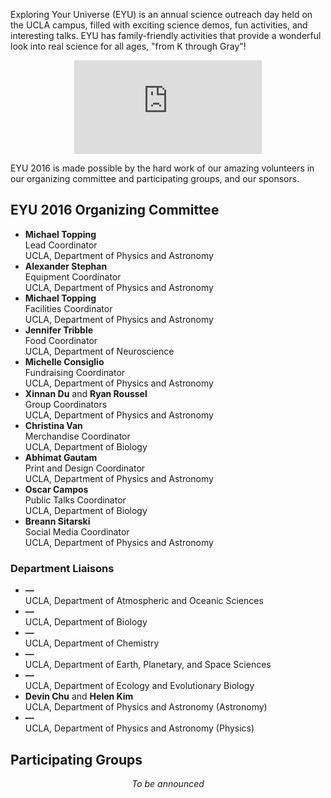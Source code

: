 Exploring Your Universe (EYU) is an annual science outreach day held on the UCLA campus, filled with exciting science demos, fun activities, and interesting talks. EYU has family-friendly activities that provide a wonderful look into real science for all ages, "from K through Gray"!

<div class="video-container">
	<center><iframe src="https://www.youtube-nocookie.com/embed/doC6Rd93YyA?rel=0" frameborder="0" allowfullscreen></iframe></center>
</div>

EYU 2016 is made possible by the hard work of our amazing volunteers in our organizing committee and participating groups, and our sponsors.

## EYU 2016 Organizing Committee

* **Michael Topping**<br>Lead Coordinator<br>UCLA, Department of Physics and Astronomy
* **Alexander Stephan**<br>Equipment Coordinator<br>UCLA, Department of Physics and Astronomy
* **Michael Topping**<br>Facilities Coordinator<br>UCLA, Department of Physics and Astronomy
* **Jennifer Tribble**<br>Food Coordinator<br>UCLA, Department of Neuroscience
* **Michelle Consiglio**<br>Fundraising Coordinator<br>UCLA, Department of Physics and Astronomy
* **Xinnan Du** and **Ryan Roussel**<br>Group Coordinators<br>UCLA, Department of Physics and Astronomy
* **Christina Van**<br>Merchandise Coordinator<br>UCLA, Department of Biology
* **Abhimat Gautam**<br>Print and Design Coordinator<br>UCLA, Department of Physics and Astronomy
* **Oscar Campos**<br>Public Talks Coordinator<br>UCLA, Department of Biology
* **Breann Sitarski**<br>Social Media Coordinator<br>UCLA, Department of Physics and Astronomy

### Department Liaisons
* **—**<br>UCLA, Department of Atmospheric and Oceanic Sciences
* **—**<br>UCLA, Department of Biology
* **—**<br>UCLA, Department of Chemistry
* **—**<br>UCLA, Department of Earth, Planetary, and Space Sciences
* **—**<br>UCLA, Department of Ecology and Evolutionary Biology
* **Devin Chu** and **Helen Kim**<br>UCLA, Department of Physics and Astronomy (Astronomy)
* **—**<br>UCLA, Department of Physics and Astronomy (Physics)

## Participating Groups

<center><p><em>To be announced</em></p></center>